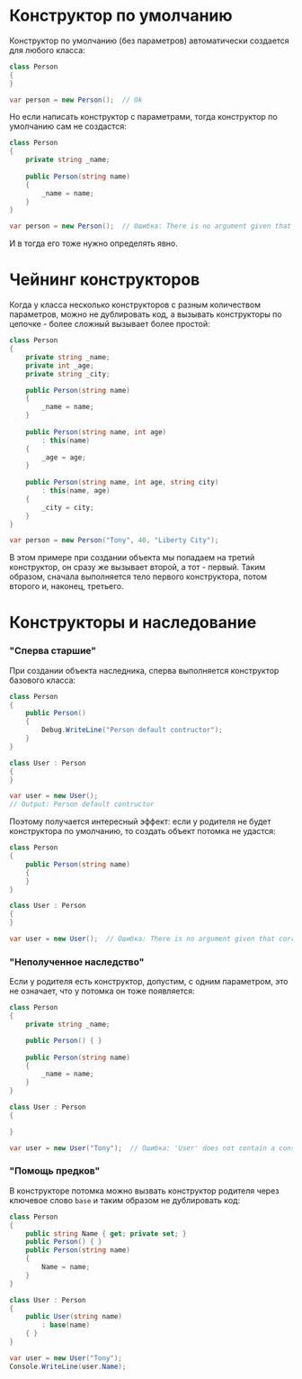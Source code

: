 # Конструктор по умолчанию

Конструктор по умолчанию (без параметров) автоматически создается для любого класса:

```c#
class Person
{
}

var person = new Person();  // Ok
```

Но если написать конструктор с параметрами, тогда конструктор по умолчанию сам не создастся:

```c#
class Person
{
    private string _name;
    
    public Person(string name)
    {
        _name = name;
    }
}

var person = new Person();  // Ошибка: There is no argument given that corresponds to the required formal parameter 'name' of 'Person.Person(string)'
```

И в тогда его тоже нужно определять явно.



# Чейнинг конструкторов

Когда у класса несколько конструкторов с разным количеством параметров, можно не дублировать код, а вызывать конструкторы по цепочке - более сложный вызывает более простой:

```c#
class Person
{
    private string _name;
    private int _age;
    private string _city;

    public Person(string name)
    {
        _name = name;
    }
    
    public Person(string name, int age)
        : this(name)
    {
        _age = age;
    }
    
    public Person(string name, int age, string city)
        : this(name, age)
    {
        _city = city;
    }
}

var person = new Person("Tony", 40, "Liberty City");
```

В этом примере при создании объекта мы попадаем на третий конструктор, он сразу же вызывает второй, а тот - первый. Таким образом, сначала выполняется тело первого конструктора, потом второго и, наконец, третьего.



# Конструкторы и наследование

### "Сперва старшие"

При создании объекта наследника, сперва выполняется конструктор базового класса:

```c#
class Person
{
    public Person()
    {
        Debug.WriteLine("Person default contructor");
    }
}

class User : Person
{
}

var user = new User();  
// Output: Person default contructor
```

Поэтому получается интересный эффект: если у родителя не будет конструктора по умолчанию, то создать объект потомка не удастся:

```c#
class Person
{
    public Person(string name)
    {
    }
}

class User : Person
{
}

var user = new User();  // Ошибка: There is no argument given that corresponds to the required formal parameter 'name' of 'Person.Person(string)'
```



### "Неполученное наследство"

Если у родителя есть конструктор, допустим, с одним параметром, это не означает, что у потомка он тоже появляется:

```c#
class Person
{
    private string _name;

    public Person() { }
    
    public Person(string name)
    {
        _name = name;
    }
}

class User : Person
{

}

var user = new User("Tony");  // Ошибка: 'User' does not contain a constructor that takes 1 arguments
```



### "Помощь предков"

В конструкторе потомка можно вызвать конструктор родителя через ключевое слово `base` и таким образом не дублировать код:

```c#
class Person
{
    public string Name { get; private set; }
    public Person() { }
    public Person(string name)
    {
        Name = name;
    }
}

class User : Person
{
    public User(string name) 
        : base(name)
    { }
}

var user = new User("Tony");
Console.WriteLine(user.Name);
```

